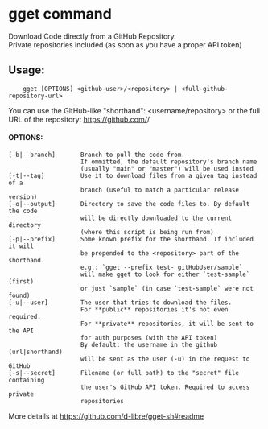 # gget command
Download Code directly from a GitHub Repository.  
Private repositories included (as soon as you have a proper API token)

## Usage:
```
    gget [OPTIONS] <github-user>/<repository> | <full-github-repository-url>

```
You can use the GitHub-like "shorthand": <username/repository>
or the full URL of the repository: https://github.com/<username>/<repository>

#### OPTIONS:

    [-b|--branch]       Branch to pull the code from.
                        If ommitted, the default repository's branch name
                        (usually "main" or "master") will be used insted
    [-t|--tag]          Use it to download files from a given tag instead of a
                        branch (useful to match a particular release version)
    [-o|--output]       Directory to save the code files to. By default the code
                        will be directly downloaded to the current directory
                        (where this script is being run from)
    [-p|--prefix]       Some known prefix for the shorthand. If included it will
                        be prepended to the <repository> part of the shorthand.
                        e.g.: `gget --prefix test- gitHubUser/sample`
                        will make gget to look for either `test-sample` (first)
                        or just `sample` (in case `test-sample` were not found)
    [-u|--user]         The user that tries to download the files.
                        For **public** repositories it's not even required.
                        For **private** repositories, it will be sent to the API
                        for auth purposes (with the API token)
                        By default: the username in the github (url|shorthand)
                        will be sent as the user (-u) in the request to GitHub
    [-s|--secret]       Filename (or full path) to the "secret" file containing
                        the user's GitHub API token. Required to access private
                        repositories
                        

More details at https://github.com/d-libre/gget-sh#readme
